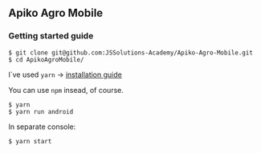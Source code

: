 ## Apiko Agro Mobile
 
 ### Getting started guide
```
$ git clone git@github.com:JSSolutions-Academy/Apiko-Agro-Mobile.git
$ cd ApikoAgroMobile/
```
I\`ve used `yarn` -> [installation guide](https://yarnpkg.com/lang/en/docs/install/) 

You can use `npm` insead, of course.
```
$ yarn
$ yarn run android
```
In separate console:
```
$ yarn start
```
